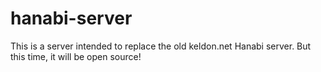 # hanabi-server

This is a server intended to replace the old keldon.net Hanabi server. But this time, it will be open source!

